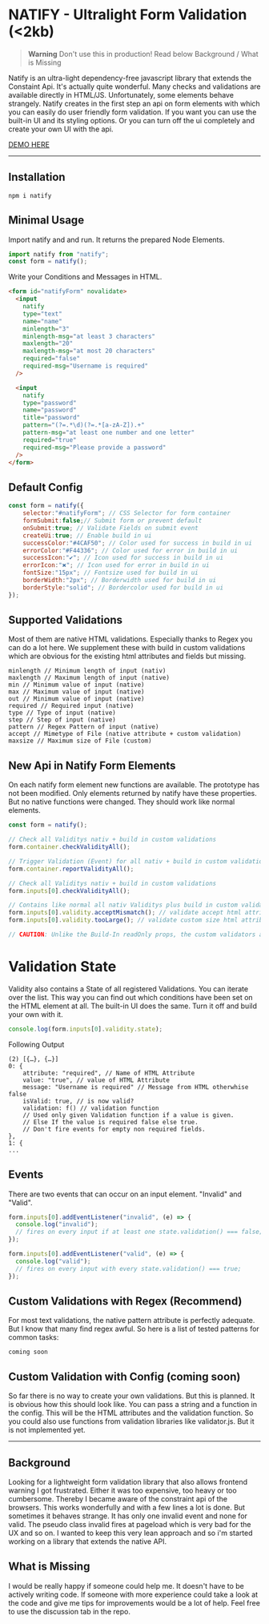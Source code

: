 # NATIFY - Ultralight Form Validation (<2kb)

> **Warning**
> Don't use this in production! Read below Background / What is Missing

Natify is an ultra-light dependency-free javascript library that extends the Constaint Api. It's actually quite wonderful. Many checks and validations are available directly in HTML/JS. Unfortunately, some elements behave strangely. Natify creates in the first step an api on form elements with which you can easily do user friendly form validation. If you want you can use the built-in UI and its styling options. Or you can turn off the ui completely and create your own UI with the api.

[DEMO HERE](https://natifydemo.netlify.app/demo/example.html)

---

## Installation

`npm i natify`

## Minimal Usage

Import natify and and run. It returns the prepared Node Elements.

```js
import natify from "natify";
const form = natify();
```

Write your Conditions and Messages in HTML.

```html
<form id="natifyForm" novalidate>
  <input
    natify
    type="text"
    name="name"
    minlength="3"
    minlength-msg="at least 3 characters"
    maxlength="20"
    maxlength-msg="at most 20 characters"
    required="false"
    required-msg="Username is required"
  />

  <input
    natify
    type="password"
    name="password"
    title="password"
    pattern="(?=.*\d)(?=.*[a-zA-Z]).+"
    pattern-msg="at least one number and one letter"
    required="true"
    required-msg="Please provide a password"
  />
</form>
```

## Default Config

```js
const form = natify({
    selector:"#natifyForm"; // CSS Selector for form container
    formSubmit:false;// Submit form or prevent default
    onSubmit:true; // Validate Fields on submit event
    createUi:true; // Enable build in ui
    successColor:"#4CAF50"; // Color used for success in build in ui
    errorColor:"#F44336"; // Color used for error in build in ui
    successIcon:"✔"; // Icon used for success in build in ui
    errorIcon:"🞭"; // Icon used for error in build in ui
    fontSize:"15px"; // Fontsize used for build in ui
    borderWidth:"2px"; // Borderwidth used for build in ui
    borderStyle:"solid"; // Bordercolor used for build in ui
});
```

## Supported Validations

Most of them are native HTML validations. Especially thanks to Regex you can do a lot here. We supplement these with build in custom validations which are obvious for the existing html attributes and fields but missing.

```
minlength // Minimum length of input (nativ)
maxlength // Maximum length of input (native)
min // Minimum value of input (native)
max // Maximum value of input (native)
out // Minimum value of input (native)
required // Required input (native)
type // Type of input (native)
step // Step of input (native)
pattern // Regex Pattern of input (native)
accept // Mimetype of File (native attribute + custom validation)
maxsize // Maximum size of File (custom)
```

## New Api in Natify Form Elements

On each natify form element new functions are available. The prototype has not been modified. Only elements returned by natify have these properties. But no native functions were changed. They should work like normal elements.

```js
const form = natify();

// Check all Validitys nativ + build in custom validations
form.container.checkValidityAll();

// Trigger Validation (Event) for all nativ + build in custom validations
form.container.reportValidityAll();

// Check all Validitys nativ + build in custom validations
form.inputs[0].checkValidityAll();

// Contains like normal all nativ Validitys plus build in custom validations
form.inputs[0].validity.acceptMismatch(); // validate accept html attribute (mime)
form.inputs[0].validity.tooLarge(); // validate custom size html attribute (bytes)

// CAUTION: Unlike the Build-In readOnly props, the custom validators are functions. So they have to be called.
```

# Validation State

Validity also contains a State of all registered Validations. You can iterate over the list. This way you can find out which conditions have been set on the HTML element at all. The built-in UI does the same. Turn it off and build your own with it.

```js
console.log(form.inputs[0].validity.state);
```

Following Output

```
(2) [{…}, {…}]
0: {
    attribute: "required", // Name of HTML Attribute
    value: "true", // value of HTML Attribute
    message: "Username is required" // Message from HTML otherwhise false
    isValid: true, // is now valid?
    validation: f() // validation function
    // Used only given Validation function if a value is given.
    // Else If the value is required false else true.
    // Don't fire events for empty non required fields.
},
1: {
...
```

## Events

There are two events that can occur on an input element. "Invalid" and "Valid".

```js
form.inputs[0].addEventListener("invalid", (e) => {
  console.log("invalid");
  // fires on every input if at least one state.validation() === false;
});

form.inputs[0].addEventListener("valid", (e) => {
  console.log("valid");
  // fires on every input with every state.validation() === true;
});
```

## Custom Validations with Regex (Recommend)

For most text validations, the native pattern attribute is perfectly adequate. But I know that many find regex awful. So here is a list of tested patterns for common tasks:

```
coming soon
```

## Custom Validation with Config (coming soon)

So far there is no way to create your own validations. But this is planned. It is obvious how this should look like. You can pass a string and a function in the config. This will be the HTML attributes and the validation function. So you could also use functions from validation libraries like validator.js. But it is not implemented yet.

---

## Background

Looking for a lightweight form validation library that also allows frontend warning I got frustrated. Either it was too expensive, too heavy or too cumbersome. Thereby I became aware of the constraint api of the browsers. This works wonderfully and with a few lines a lot is done. But sometimes it behaves strange. It has only one invalid event and none for valid. The pseudo class invalid fires at pageload which is very bad for the UX and so on. I wanted to keep this very lean approach and so i'm started working on a library that extends the native API.

## What is Missing

I would be really happy if someone could help me. It doesn't have to be actively writing code. If someone with more experience could take a look at the code and give me tips for improvements would be a lot of help. Feel free to use the discussion tab in the repo.
